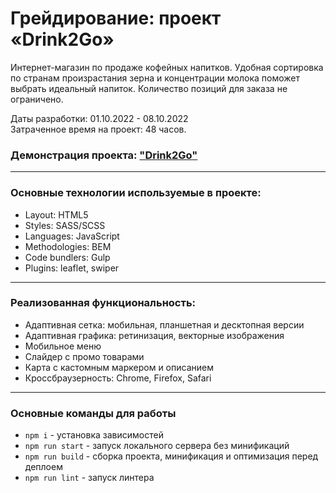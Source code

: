 # Грейдирование: проект «Drink2Go»

Интернет-магазин по продаже кофейных напитков. Удобная сортировка по странам произрастания зерна и концентрации молока поможет выбрать идеальный напиток. Количество позиций для заказа не ограничено.

Даты разработки: 01.10.2022 - 08.10.2022<br>
Затраченное время на проект: 48 часов.

### Демонстрация проекта: ["Drink2Go"](https://michaelbezz.github.io/drink-to-go-grading/)

---

### Основные технологии используемые в проекте:
* Layout: HTML5
* Styles: SASS/SCSS
* Languages: JavaScript
* Methodologies: BEM
* Code bundlers: Gulp
* Plugins: leaflet, swiper

---

### Реализованная функциональность:
* Адаптивная сетка: мобильная, планшетная и десктопная версии
* Адаптивная графика: ретинизация, векторные изображения
* Мобильное меню
* Слайдер с промо товарами
* Карта с кастомным маркером и описанием
* Кроссбраузерность: Chrome, Firefox, Safari

---

### Основные команды для работы
* `npm i` - установка зависимостей
* `npm run start` - запуск локального сервера без минификаций
* `npm run build` - сборка проекта, минификация и оптимизация перед деплоем
* `npm run lint` - запуск линтера
